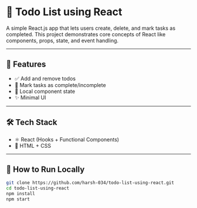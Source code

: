 # 📝 Todo List using React

A simple React.js app that lets users create, delete, and mark tasks as completed. This project demonstrates core concepts of React like components, props, state, and event handling.

---

## 🚀 Features

- ✅ Add and remove todos
- 🔁 Mark tasks as complete/incomplete
- 💾 Local component state
- ✨ Minimal UI

---

## 🛠️ Tech Stack

- ⚛️ React (Hooks + Functional Components)
- 🧱 HTML + CSS

---

## 🔧 How to Run Locally

```bash
git clone https://github.com/harsh-034/todo-list-using-react.git
cd todo-list-using-react
npm install
npm start
